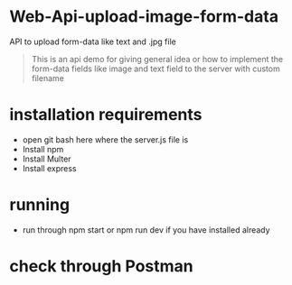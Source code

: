 # Web-Api-upload-image-form-data
API to upload form-data like text and .jpg file  
> This is an api demo for giving general idea or how to implement the form-data fields like image and text field to the server with custom filename
# installation requirements
- open git bash here where the server.js file is
- Install npm 
- Install Multer
- Install express 
# running
- run through npm start or npm run dev if you have installed already

# check through Postman
